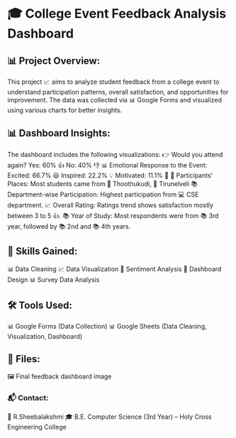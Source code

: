 # 🎓 College Event Feedback Analysis Dashboard

## 📊 Project Overview:
This project 📈 aims to analyze student feedback from a college event to understand participation patterns, overall satisfaction, and opportunities for improvement.
The data was collected via 📊 Google Forms and visualized using various charts for better insights.

## 📊 Dashboard Insights:
The dashboard includes the following visualizations:
👉 Would you attend again?
Yes: 60% 👍
No: 40% 👎
📊 Emotional Response to the Event:
Excited: 66.7% 😃
Inspired: 22.2% 💡
Motivated: 11.1% 💪
📍 Participants' Places:
Most students came from 📍 Thoothukudi, 📍 Tirunelveli
📚 Department-wise Participation:
Highest participation from 💻 CSE department.
📈 Overall Rating:
Ratings trend shows satisfaction mostly between 3 to 5 👍.
📚 Year of Study:
Most respondents were from 📚 3rd year, followed by 📚 2nd and 📚 4th years.

## 🧠 Skills Gained:
📊 Data Cleaning
📈 Data Visualization
💬 Sentiment Analysis
🎨 Dashboard Design
📊 Survey Data Analysis

## 🛠 Tools Used:
📊 Google Forms (Data Collection)
📊 Google Sheets (Data Cleaning, Visualization, Dashboard)

## 📁 Files:
🖼️ Final feedback dashboard image

### 📬 Contact:
👋 R.Sheebalakshmi
🎓 B.E. Computer Science (3rd Year) – Holy Cross Engineering College

